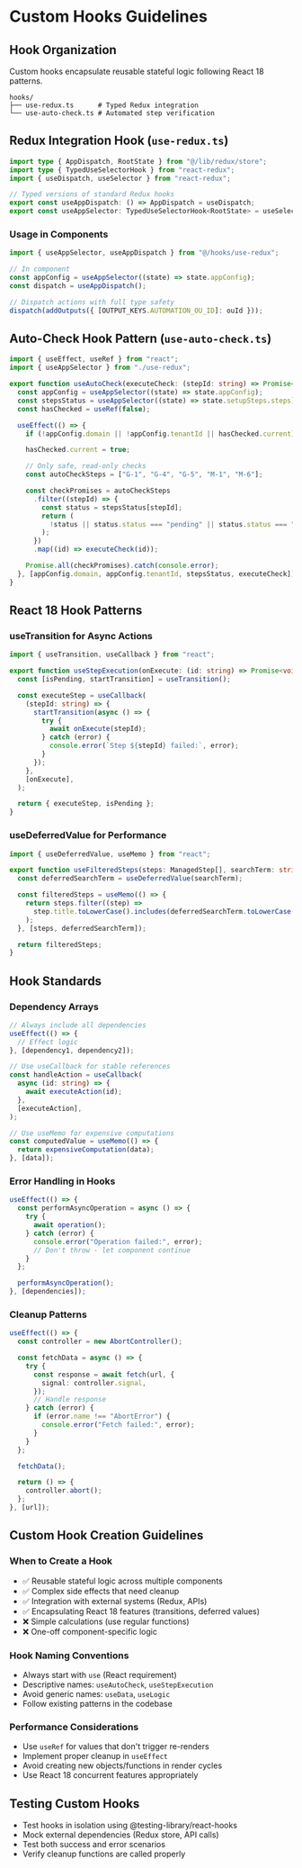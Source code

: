 # Custom Hooks Guidelines

## Hook Organization

Custom hooks encapsulate reusable stateful logic following React 18 patterns.

```
hooks/
├── use-redux.ts      # Typed Redux integration
└── use-auto-check.ts # Automated step verification
```

## Redux Integration Hook (`use-redux.ts`)

```typescript
import type { AppDispatch, RootState } from "@/lib/redux/store";
import type { TypedUseSelectorHook } from "react-redux";
import { useDispatch, useSelector } from "react-redux";

// Typed versions of standard Redux hooks
export const useAppDispatch: () => AppDispatch = useDispatch;
export const useAppSelector: TypedUseSelectorHook<RootState> = useSelector;
```

### Usage in Components

```typescript
import { useAppSelector, useAppDispatch } from "@/hooks/use-redux";

// In component
const appConfig = useAppSelector((state) => state.appConfig);
const dispatch = useAppDispatch();

// Dispatch actions with full type safety
dispatch(addOutputs({ [OUTPUT_KEYS.AUTOMATION_OU_ID]: ouId }));
```

## Auto-Check Hook Pattern (`use-auto-check.ts`)

```typescript
import { useEffect, useRef } from "react";
import { useAppSelector } from "./use-redux";

export function useAutoCheck(executeCheck: (stepId: string) => Promise<void>) {
  const appConfig = useAppSelector((state) => state.appConfig);
  const stepsStatus = useAppSelector((state) => state.setupSteps.steps);
  const hasChecked = useRef(false);

  useEffect(() => {
    if (!appConfig.domain || !appConfig.tenantId || hasChecked.current) return;

    hasChecked.current = true;

    // Only safe, read-only checks
    const autoCheckSteps = ["G-1", "G-4", "G-5", "M-1", "M-6"];

    const checkPromises = autoCheckSteps
      .filter((stepId) => {
        const status = stepsStatus[stepId];
        return (
          !status || status.status === "pending" || status.status === "failed"
        );
      })
      .map((id) => executeCheck(id));

    Promise.all(checkPromises).catch(console.error);
  }, [appConfig.domain, appConfig.tenantId, stepsStatus, executeCheck]);
}
```

## React 18 Hook Patterns

### useTransition for Async Actions

```typescript
import { useTransition, useCallback } from "react";

export function useStepExecution(onExecute: (id: string) => Promise<void>) {
  const [isPending, startTransition] = useTransition();

  const executeStep = useCallback(
    (stepId: string) => {
      startTransition(async () => {
        try {
          await onExecute(stepId);
        } catch (error) {
          console.error(`Step ${stepId} failed:`, error);
        }
      });
    },
    [onExecute],
  );

  return { executeStep, isPending };
}
```

### useDeferredValue for Performance

```typescript
import { useDeferredValue, useMemo } from "react";

export function useFilteredSteps(steps: ManagedStep[], searchTerm: string) {
  const deferredSearchTerm = useDeferredValue(searchTerm);

  const filteredSteps = useMemo(() => {
    return steps.filter((step) =>
      step.title.toLowerCase().includes(deferredSearchTerm.toLowerCase()),
    );
  }, [steps, deferredSearchTerm]);

  return filteredSteps;
}
```

## Hook Standards

### Dependency Arrays

```typescript
// Always include all dependencies
useEffect(() => {
  // Effect logic
}, [dependency1, dependency2]);

// Use useCallback for stable references
const handleAction = useCallback(
  async (id: string) => {
    await executeAction(id);
  },
  [executeAction],
);

// Use useMemo for expensive computations
const computedValue = useMemo(() => {
  return expensiveComputation(data);
}, [data]);
```

### Error Handling in Hooks

```typescript
useEffect(() => {
  const performAsyncOperation = async () => {
    try {
      await operation();
    } catch (error) {
      console.error("Operation failed:", error);
      // Don't throw - let component continue
    }
  };

  performAsyncOperation();
}, [dependencies]);
```

### Cleanup Patterns

```typescript
useEffect(() => {
  const controller = new AbortController();

  const fetchData = async () => {
    try {
      const response = await fetch(url, {
        signal: controller.signal,
      });
      // Handle response
    } catch (error) {
      if (error.name !== "AbortError") {
        console.error("Fetch failed:", error);
      }
    }
  };

  fetchData();

  return () => {
    controller.abort();
  };
}, [url]);
```

## Custom Hook Creation Guidelines

### When to Create a Hook

- ✅ Reusable stateful logic across multiple components
- ✅ Complex side effects that need cleanup
- ✅ Integration with external systems (Redux, APIs)
- ✅ Encapsulating React 18 features (transitions, deferred values)
- ❌ Simple calculations (use regular functions)
- ❌ One-off component-specific logic

### Hook Naming Conventions

- Always start with `use` (React requirement)
- Descriptive names: `useAutoCheck`, `useStepExecution`
- Avoid generic names: `useData`, `useLogic`
- Follow existing patterns in the codebase

### Performance Considerations

- Use `useRef` for values that don't trigger re-renders
- Implement proper cleanup in `useEffect`
- Avoid creating new objects/functions in render cycles
- Use React 18 concurrent features appropriately

## Testing Custom Hooks

- Test hooks in isolation using @testing-library/react-hooks
- Mock external dependencies (Redux store, API calls)
- Test both success and error scenarios
- Verify cleanup functions are called properly
